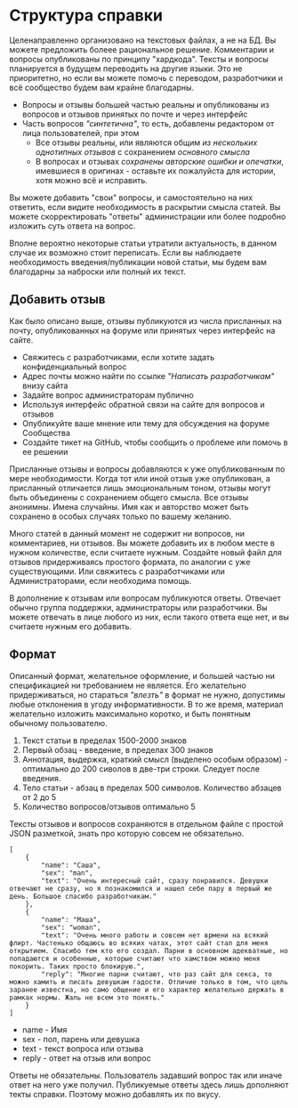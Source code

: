 
# Структура справки

Целенаправленно организовано на текстовых файлах, а не на БД. Вы можете предложить болеее рациональное решение. Комментарии и вопросы опубликованы по принципу "хардкода". Тексты и вопросы планируется в будущем переводить на другие языки. Это не приоритетно, но если вы можете помочь с переводом, разработчики и всё сообщество будем вам крайне благодарны.

- Вопросы и отзывы большей частью реальны и опубликованы из вопросов и отзывов принятых по почте и через интерфейс
- Часть вопросов _"синтетична"_, то есть, добавлены редактором от лица пользователей, при этом
  - Все отзывы реальны, или являются общим _из нескольких однотипных отзывов_ с сохранением _основного смысла_
  - В вопросах и отзывах _сохранены авторские ошибки и опечатки_, имевшиеся в оригинах - оставьте их пожалуйста для истории, хотя можно всё и исправить.

Вы можете добавить "свои" вопросы, и самостоятельно на них ответить, если видите необходимость в раскрытии смысла статей. Вы можете скорректировать "ответы" администрации или более подробно изложить суть ответа на вопрос.

Вполне вероятно некоторые статьи утратили актуальность, в данном случае их возможно стоит переписать. Если вы наблюдаете необходимость введения/публикации новой статьи, мы будем вам благодарны за наброски или полный их текст.

## Добавить отзыв

Как было описано выше, отзывы публикуются из числа присланных на почту, опубликованных на форуме или принятых через интерфейс на сайте. 
- Свяжитесь с разработчиками, если хотите задать конфиденциальный вопрос
- Адрес почты можно найти по ссылке _"Написать разработчикам"_ внизу сайта
- Задайте вопрос администраторам публично
- Используя интерфейс обратной связи на сайте для вопросов и отзывов
- Опубликуйте ваше мнение или тему для обсуждения на форуме Сообщества
- Создайте тикет на GitHub, чтобы сообщить о проблеме или помочь в ее решении

Присланные отзывы и вопросы добавляются к уже опубликованным по мере необходимости. Когда тот или иной отзыв уже опубликован, а присланный отличается лишь эмоциональным тоном, отзывы могут быть объединены с сохранением общего смысла. Все отзывы анонимны. Имена случайны. Имя как и авторство может быть сохранено в особых случаях только по вашему желанию. 
 
Много статей в данный момент не содержит ни вопросов, ни комментариев, ни отзывов. Вы можете добавить их в любом месте в нужном количестве, если считаете нужным. Создайте новый файл для отзывов придерживаясь простого формата, по аналогии с уже существующими. Или свяжитесь с разработчиками или Администраторами, если необходима помощь.

В дополнение к отзывам или вопросам публикуются ответы. Отвечает обычно группа поддержки, администраторы или разработчики. Вы можете отвечать в лице любого из них, если такого ответа еще нет, и вы считаете нужным его добавить.

## Формат

Описанный формат, желательное оформление, и большей частью ни спецификацией ни требованием не является. Его желательно придерживаться, но стараться _"влезть"_ в формат не нужно, допустимы любые отклонения в угоду информативности. В то же время, материал желательно изложить максимально коротко, и быть понятным обычному пользователю.

1. Текст статьи в пределах 1500-2000 знаков
2. Первый обзац - введение, в пределах 300 знаков
3. Аннотация, выдержка, краткий смысл (выделено особым образом) - оптимально до 200 сиволов в две-три строки. Следует после введения.
4. Тело статьи - абзац в пределах 500 символов. Количество абзацев от 2 до 5
5. Количество вопросов/отзывов оптимально 5

Тексты отзывов и вопросов сохраняются в отдельном файле с простой JSON разметкой, знать про которую совсем не обязательно. 

```
[
    {
        "name": "Саша",
        "sex": "man",
        "text": "Очень интересный сайт, сразу понравился. Девушки отвечают не сразу, но я познакомился и нашел себе пару в первый же день. Большое спасибо разработчикам."
    },
    {
        "name": "Маша",
        "sex": "woman",
        "text": "Очень много работы и совсем нет врмени на всякий флирт. Частенько общаюсь во всяких чатах, этот сайт стал для меня открытием. Спасибо тем кто его создал. Парни в основном адекватные, но попадаются и особенные, которые считают что хамством можно меня покорить. Таких просто блокирую.",
        "reply": "Многие парни считают, что раз сайт для секса, то можно хамить и писать девушкам гадости. Отличие только в том, что цель заранее известна, но само общение и его характер желательно держать в рамках нормы. Жаль не всем это понять."
    }
]
```

* name - Имя
* sex - пол, парень или девушка
* text - текст вопроса или отзыва
* reply - ответ на отзыв или вопрос

Ответы не обязательны. Пользователь задавший вопрос так или иначе ответ на него уже получил. Публикуемые ответы здесь лишь дополняют текты справки. Поэтому можно добавлять их по вкусу. 
